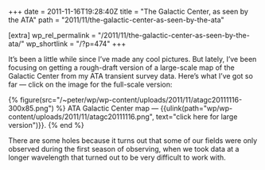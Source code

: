 +++
date = 2011-11-16T19:28:40Z
title = "The Galactic Center, as seen by the ATA"
path = "2011/11/the-galactic-center-as-seen-by-the-ata"

[extra]
wp_rel_permalink = "/2011/11/the-galactic-center-as-seen-by-the-ata/"
wp_shortlink = "/?p=474"
+++

It’s been a little while since I’ve made any cool pictures. But lately, I’ve
been focusing on getting a rough-draft version of a large-scale map of the
Galactic Center from my ATA transient survey data. Here’s what I’ve got so far
— click on the image for the full-scale version:

{% figure(src="/~peter/wp/wp-content/uploads/2011/11/atagc20111116-300x85.png") %}
ATA Galactic Center map — {{ulink(path="wp/wp-content/uploads/2011/11/atagc20111116.png", text="click here for large version")}}.
{% end %}

There are some holes because it turns out that some of our fields were only
observed during the first season of observing, when we took data at a longer
wavelength that turned out to be very difficult to work with.

